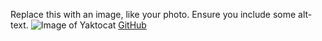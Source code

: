 Replace this with an image, like your photo. Ensure you include some alt-text.
![Image of Yaktocat](https://octodex.github.com/images/yaktocat.png)
[GitHub](http://github.com)

